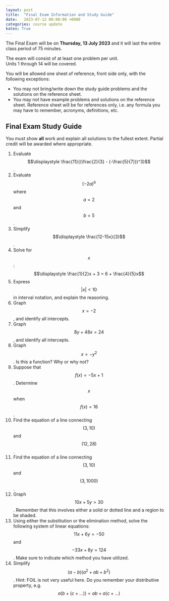 ```yaml
---
layout: post
title:  "Final Exam Information and Study Guide"
date:   2023-07-12 00:00:00 +0000
categories: course update
katex: True
---
```


The Final Exam will be on **Thursday, 13 July 2023** and it will last the entire class period of 75 minutes.  

The exam will consist of at least one problem per unit.  
Units 1 through 14 will be covered.  

You will be allowed one sheet of reference, front side only, with the following exceptions:
  * You may not bring/write down the study guide problems and the solutions on the reference sheet.  
  * You may not have example problems and solutions on the reference sheet. Reference sheet will be for references only, i.e. any formula you may have to remember, acronyms, definitions, etc.  

## Final Exam Study Guide

You must show **all** work and explain all solutions to the fullest extent. Partial credit will be awarded where appropriate.  

1. Evaluate $$\displaystyle \frac{11}{(\frac{2}{3} - (-\frac{5}{7}))^3}$$.
2. Evaluate $$(-2a)^b$$ where $$a = 2$$ and $$b = 5$$.
3. Simplify $$\displaystyle \frac{12-15x}{3}$$.
4. Solve for $$x$$: $$\displaystyle \frac{1}{2}x + 3 = 6 + \frac{4}{5}x$$
5. Express $$\vert x \vert < 10$$ in interval notation, and explain the reasoning.
6. Graph $$x = -2$$, and identify all intercepts.
7. Graph $$8y + 48x = 24$$, and identify all intercepts.
8. Graph $$x = -y^2$$. Is this a function? Why or why not?
9. Suppose that $$f(x) = -5x + 1$$. Determine $$x$$ when $$f(x) = 16$$.
10. Find the equation of a line connecting $$(3,10)$$ and $$(12, 28)$$.
11. Find the equation of a line connecting $$(3,10)$$ and $$(3, 1000)$$.
12. Graph $$10x + 5y > 30$$. Remember that this involves either a solid or dotted line and a region to be shaded.
13. Using either the substitution or the elimination method, solve the following system of linear equations: $$11x + 6y = -50$$ and $$-33x + 8y = 124$$. Make sure to indicate which method you have utilized.
14. Simplify $$(a-b)(a^2 + ab + b^2)$$. Hint: FOIL is not very useful here. Do you remember your distributive property, e.g. $$a(b + (c + \ldots)) = ab + a(c + \ldots)$$